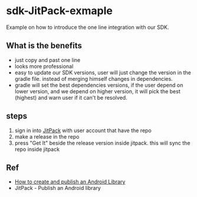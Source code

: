 # sdk-JitPack-exmaple
Example on how to introduce the one line integration with our SDK.

## What is the benefits
* just copy and past one line
* looks more professional
* easy to update our SDK versions, user will just change the version in the gradle file. instead of merging himself changes in dependencies.
* gradle will set the best dependencies versions, if the user depend on lower version, and we depend on higher version, it will pick the best (highest) and warn user if it can't be resolved.

## steps
1. sign in into [JitPack](https://jitpack.io/) with user account that have the repo
2. make a release in the repo
3. press "Get It" beside the release version inside jitpack. this will sync the repo inside jitpack

## Ref
* [How to create and publish an Android Library](https://sgkantamani.medium.com/how-to-create-and-publish-an-android-library-f37bf715932)
* JitPack - Publish an Android library
